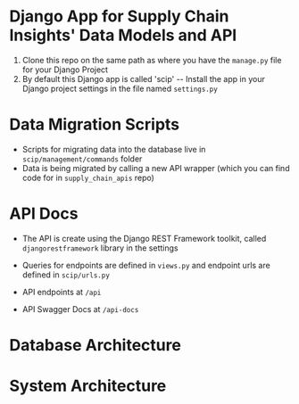 # Django App for Supply Chain Insights' Data Models and API 
1. Clone this repo on the same path as where you have the `manage.py` file for your Django Project 
2. By default this Django app is called 'scip' -- Install the app in your Django project settings in the file named `settings.py` 

# Data Migration Scripts 
* Scripts for migrating data into the database live in `scip/management/commands` folder 
* Data is being migrated by calling a new API wrapper (which you can find code for in `supply_chain_apis` repo) 

# API Docs 

* The API is create using the Django REST Framework toolkit, called `djangorestframework` library in the settings 

* Queries for endpoints are defined in `views.py` and endpoint urls are defined in `scip/urls.py`

* API endpoints at `/api`
* API Swagger Docs at `/api-docs` 

# Database Architecture 

# System Architecture 
